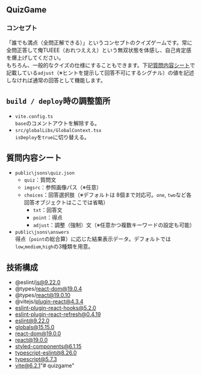 ## QuizGame
### コンセプト
「誰でも満点（全問正解できる）」というコンセプトのクイズゲームです。常に全問正答して俺TUEEE（おれつえええ）という無双状態を体感し、自己肯定感を爆上げしてください。<br>
もちろん、一般的なクイズの仕様にすることもできます。下記[質問内容シート](#質問内容シート)で記載している`adjust`（※ヒントを提示して回答不可にするシグナル）の値を記述しなければ通常の回答として機能します。

## `build / deploy`時の調整箇所
- `vite.config.ts`<br>`base`のコメントアウトを解除する。
- `src/globalLibs/GlobalContext.tsx`<br>`isDeploy`を`true`に切り替える。

## 質問内容シート
- `public\jsons\quiz.json`
  - `quiz`：質問文
  - `imgsrc`：参照画像パス（※任意）
  - `choices`：回答選択肢（※デフォルトは 8個まで対応可。`one`, `two`など各回答オブジェクトはここでは省略）
    - `txt`：回答文
    - `point`：得点
    - `adjust`：調整（強制）文（※任意かつ複数キーワードの設定も可能）
- `public\jsons\answers`<br>
得点（`point`の総合算）に応じた結果表示データ。デフォルトでは`low`,`medium`,`high`の3種類を用意。

## 技術構成
- @eslint/js@9.22.0
- @types/react-dom@19.0.4
- @types/react@19.0.10
- @vitejs/plugin-react@4.3.4
- eslint-plugin-react-hooks@5.2.0
- eslint-plugin-react-refresh@0.4.19
- eslint@9.22.0
- globals@15.15.0
- react-dom@19.0.0
- react@19.0.0
- styled-components@6.1.15
- typescript-eslint@8.26.0
- typescript@5.7.3
- vite@6.2.1"# quizgame" 
